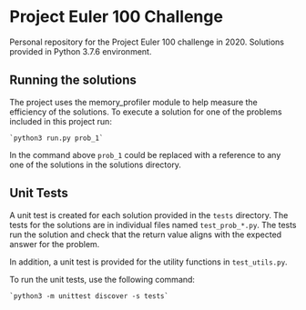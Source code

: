 # Project Euler 100 Challenge

Personal repository for the Project Euler 100 challenge in 2020.
Solutions provided in Python 3.7.6 environment.

## Running the solutions

The project uses the memory_profiler module to help measure the
efficiency of the solutions. To execute a solution for one of the
problems included in this project run:

    `python3 run.py prob_1`

In the command above `prob_1` could be replaced with a reference to
any one of the solutions in the solutions directory.

## Unit Tests

A unit test is created for each solution provided in the `tests`
directory. The tests for the solutions are in individual files named
`test_prob_*.py`. The tests run the solution and check that the return
value aligns with the expected answer for the problem.

In addition, a unit test is provided for the utility functions in
`test_utils.py`.

To run the unit tests, use the following command:

    `python3 -m unittest discover -s tests`
